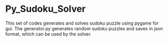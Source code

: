 # Py_Sudoku_Solver
This set of codes generates and solves sudoku puzzle using pygame for gui. The generator.py generates random sudoku puzzles and saves in json format, which can be used by the solver.
